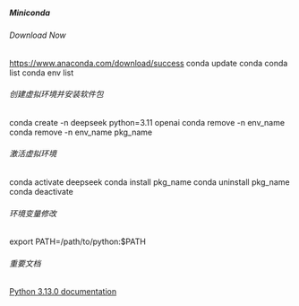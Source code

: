 ##### Miniconda
###### Download Now
https://www.anaconda.com/download/success
conda update conda
conda list
conda env list
###### 创建虚拟环境并安装软件包
conda create -n deepseek python=3.11 openai
conda remove -n env_name
conda remove -n env_name pkg_name
###### 激活虚拟环境
conda activate deepseek
conda install pkg_name
conda uninstall pkg_name
conda deactivate
###### 环境变量修改
export PATH=/path/to/python:$PATH
###### 重要文档
[Python 3.13.0 documentation](https://docs.python.org/3.13/index.html)
